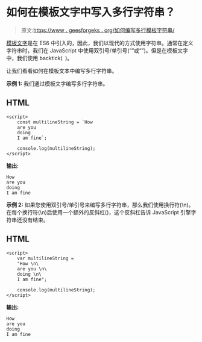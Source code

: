 # 如何在模板文字中写入多行字符串？

> 原文:[https://www . geesforgeks . org/如何编写多行模板字符串/](https://www.geeksforgeeks.org/how-to-write-multi-line-strings-in-template-literals/)

[模板文字](https://www.geeksforgeeks.org/javascript-template-literals/)是在 ES6 中引入的，因此，我们以现代的方式使用字符串。通常在定义字符串时，我们在 JavaScript 中使用双引号/单引号(“”或“”)。但是在模板文字中，我们使用 backtick(` `)。

让我们看看如何在模板文本中编写多行字符串。

**示例 1:** 我们通过模板文字编写多行字符串。

## HTML

```
<script>
    const multilineString = `How 
    are you
    doing
    I am fine`;

    console.log(multilineString);
</script>
```

**输出:**

```
How      
are you  
doing    
I am fine
```

**示例 2:** 如果您使用双引号/单引号来编写多行字符串，那么我们使用换行符(\n)。在每个换行符(\n)后使用一个额外的反斜杠(\)，这个反斜杠告诉 JavaScript 引擎字符串还没有结束。

## HTML

```
<script>
    var multilineString = 
    "How \n\
    are you \n\
    doing \n\
    I am fine";

    console.log(multilineString);
</script>
```

**输出:**

```
How 
are you
doing
I am fine
```